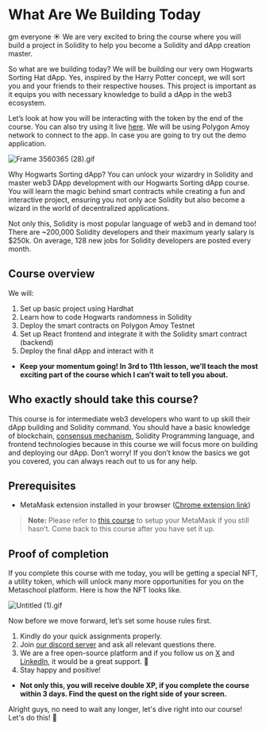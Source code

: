 # What Are We Building Today

gm everyone ☀️ We are very excited to bring the course where you will build a project in Solidity to help you become a Solidity and dApp creation master.

So what are we building today? We will be building our very own Hogwarts Sorting Hat dApp. Yes, inspired by the Harry Potter concept, we will sort you and your friends to their respective houses. This project is important as it equips you with necessary knowledge to build a dApp in the web3 ecosystem.

Let’s look at how you will be interacting with the token by the end of the course. You can also try using it live [here](https://hogwarts-app.vercel.app/). We will be using Polygon Amoy network to connect to the app. In case you are going to try out the demo application.

![Frame 3560365 (28).gif](<https://github.com/0xmetaschool/Learning-Projects/blob/main/assests_for_all/Build%20Hogwarts%20Sorting%20Cap%20dApp%20on%20the%20Polygon%20Mumbai/What%20Are%20We%20Building%20Today/Frame_3560365_(28).gif?raw=true>)

Why Hogwarts Sorting dApp? You can unlock your wizardry in Solidity and master web3 DApp development with our Hogwarts Sorting dApp course. You will learn the magic behind smart contracts while creating a fun and interactive project, ensuring you not only ace Solidity but also become a wizard in the world of decentralized applications.

Not only this, Solidity is most popular language of web3 and in demand too! There are ~200,000 Solidity developers and their maximum yearly salary is $250k. On average, 128 new jobs for Solidity developers are posted every month.

## Course overview

We will:

1. Set up basic project using Hardhat
2. Learn how to code Hogwarts randomness in Solidity
3. Deploy the smart contracts on Polygon Amoy Testnet
4. Set up React frontend and integrate it with the Solidity smart contract (backend)
5. Deploy the final dApp and interact with it

- **Keep your momentum going! In 3rd to 11th lesson, we’ll teach the most exciting part of the course which I can’t wait to tell you about.**

## Who exactly should take this course?

This course is for intermediate web3 developers who want to up skill their dApp building and Solidity command. You should have a basic knowledge of blockchain, [consensus mechanism](https://metaschool.so/articles/consensus-mechanism-meaning/), Solidity Programming language, and frontend technologies because in this course we will focus more on building and deploying our dApp. Don’t worry! If you don’t know the basics we got you covered, you can always reach out to us for any help.

## Prerequisites

- MetaMask extension installed in your browser ([Chrome extension link](https://chrome.google.com/webstore/detail/metamask/nkbihfbeogaeaoehlefnkodbefgpgknn))

> **Note:** Please refer to [this course](https://metaschool.so/courses/understand-and-setup-metamask-account) to setup your MetaMask if you still hasn’t. Come back to this course after you have set it up.

## Proof of completion

If you complete this course with me today, you will be getting a special NFT, a utility token, which will unlock many more opportunities for you on the Metaschool platform. Here is how the NFT looks like.

![Untitled (1).gif](https://github.com/0xmetaschool/Learning-Projects/blob/main/assests_for_all/course%20NFT.gif?raw=true)


Now before we move forward, let’s set some house rules first.
1. Kindly do your quick assignments properly.
2. Join [our discord server](https://discord.gg/vbVMUwXWgc) and ask all relevant questions there.
3. We are a free open-source platform and if you follow us on [X](https://bit.ly/hogwarts-dapp-twitter) and [LinkedIn](https://bit.ly/hogwarts-dapp-linkedin), it would be a great support.  🫣
4. Stay happy and positive!


- **Not only this, you will receive double XP, if you complete the course within 3 days. Find the quest on the right side of your screen.**

Alright guys, no need to wait any longer, let's dive right into our course! Let's do this! 🙌
